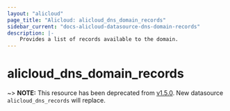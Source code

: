 ```yaml
---
layout: "alicloud"
page_title: "Alicloud: alicloud_dns_domain_records"
sidebar_current: "docs-alicloud-datasource-dns-domain-records"
description: |-
    Provides a list of records available to the domain.
---
```


# alicloud\_dns\_domain\_records

~> **NOTE:** This resource has been deprecated from [v1.5.0](https://github.com/alibaba/terraform-provider/releases/tag/V1.5.0). New datasource `alicloud_dns_records` will replace.
